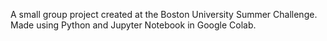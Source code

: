 A small group project created at the Boston University Summer Challenge. Made using Python and Jupyter Notebook in Google Colab.
